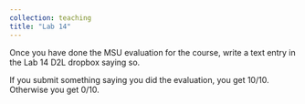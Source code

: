 ```yaml
---
collection: teaching
title: "Lab 14"
---
```


Once you have done the MSU evaluation for the course, write a text entry in the Lab 14 D2L dropbox saying so.

If you submit something saying you did the evaluation, you get 10/10. Otherwise you get 0/10.
